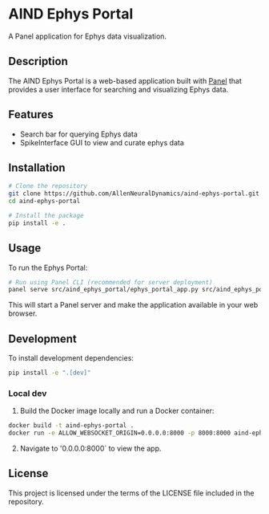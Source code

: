 # AIND Ephys Portal

A Panel application for Ephys data visualization.

## Description

The AIND Ephys Portal is a web-based application built with [Panel](https://panel.holoviz.org/) that provides a user interface for searching and visualizing Ephys data.

## Features

- Search bar for querying Ephys data
- SpikeInterface GUI to view and curate ephys data

## Installation

```bash
# Clone the repository
git clone https://github.com/AllenNeuralDynamics/aind-ephys-portal.git
cd aind-ephys-portal

# Install the package
pip install -e .
```

## Usage

To run the Ephys Portal:

```bash
# Run using Panel CLI (recommended for server deployment)
panel serve src/aind_ephys_portal/ephys_portal_app.py src/aind_ephys_portal/ephys_gui_app.py --static-dirs images=src/aind_ephys_portal/images --autoreload
```

This will start a Panel server and make the application available in your web browser.

## Development

To install development dependencies:

```bash
pip install -e ".[dev]"
```

### Local dev
1. Build the Docker image locally and run a Docker container:
```sh
docker build -t aind-ephys-portal .
docker run -e ALLOW_WEBSOCKET_ORIGIN=0.0.0.0:8000 -p 8000:8000 aind-ephys-portal
```
2. Navigate to '0.0.0.0:8000` to view the app.

## License

This project is licensed under the terms of the LICENSE file included in the repository.
